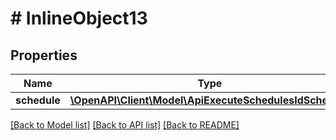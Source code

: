 # # InlineObject13

## Properties

Name | Type | Description | Notes
------------ | ------------- | ------------- | -------------
**schedule** | [**\OpenAPI\Client\Model\ApiExecuteSchedulesIdSchedule**](ApiExecuteSchedulesIdSchedule.md) |  |

[[Back to Model list]](../../README.md#models) [[Back to API list]](../../README.md#endpoints) [[Back to README]](../../README.md)

